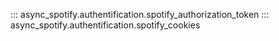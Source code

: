 ::: async_spotify.authentification.spotify_authorization_token
::: async_spotify.authentification.spotify_cookies

